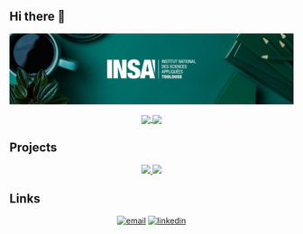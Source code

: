 ## Hi there 👋

![Description de l'image](./1736950171172.jfif)

<p align="center">
<a href="https://github.com/HAzmej/convoychat">
  <img height=200 align="center" src="https://github-readme-stats.vercel.app/api/top-langs?username=HAzmej&layout=compact&langs_count=8&title_color=70a5fd&icon_color=bf91f3&text_color=38bdae&bg_color=1a1b27&card_width=400" />
</a>
<a href="https://github.com/HAzmej/github-readme-stats">
  <img height=200 align="center" src="https://github-readme-stats.vercel.app/api?username=HAzmej&show_icons=true&theme=tokyonight" />
</a>
</p>


## Projects
<p align="center">
  <a href="https://github.com/HAzmej/Malvertising_Detection">
    <img src="https://github-readme-stats.vercel.app/api/pin/?username=HAzmej&repo=Malvertising_Detection&title_color=fe428e&icon_color=f8d847&text_color=a9fef7&bg_color=141321&card_width=500" height="150" />
  </a>
  <a href="https://github.com/HAzmej/Supervised_ML">
    <img src="https://github-readme-stats.vercel.app/api/pin/?username=HAzmej&repo=Supervised_ML&title_color=fe428e&icon_color=f8d847&text_color=a9fef7&bg_color=141321&card_width=500" />
  </a>
</p>

## Links
<p align="center">
  <a href="mailto:mejri.hazem2070@gmail.com"><img src="https://img.icons8.com/color/96/000000/gmail.png" alt="email"/></a>
  <a href="https://www.linkedin.com/in/hazem-mejri-1284b81ba"><img src="https://img.icons8.com/color/96/000000/linkedin.png" alt="linkedin"/></a>
</p>

<!--
**HAzmej/HAzmej** is a ✨ _special_ ✨ repository because its `README.md` (this file) appears on your GitHub profile.

Here are some ideas to get you started:

- 🔭 I’m currently working on ...
- 🌱 I’m currently learning ...
- 👯 I’m looking to collaborate on ...
- 🤔 I’m looking for help with ...
- 💬 Ask me about ...
- 📫 How to reach me: ...
- 😄 Pronouns: ...
- ⚡ Fun fact: ...
-->
